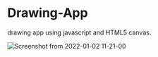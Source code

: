 # Drawing-App
drawing app using javascript and HTML5 canvas. 

![Screenshot from 2022-01-02 11-21-00](https://user-images.githubusercontent.com/82295321/147878983-706224b9-c0d8-4627-81f2-f7f739743c88.png)



